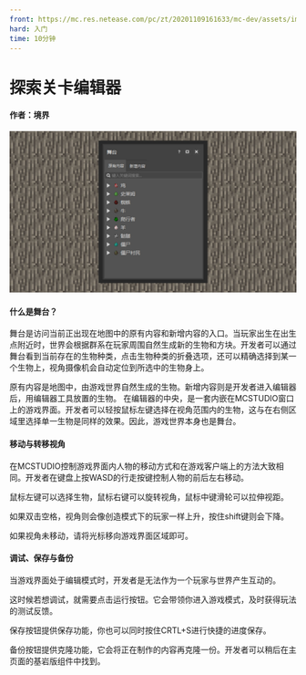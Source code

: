 ```yaml
---
front: https://mc.res.netease.com/pc/zt/20201109161633/mc-dev/assets/img/3_1.32c9600e.jpg
hard: 入门
time: 10分钟
---
```


# 探索关卡编辑器

#### 作者：境界



![](./images/3_1.jpg)



#### 什么是舞台？

舞台是访问当前正出现在地图中的原有内容和新增内容的入口。当玩家出生在出生点附近时，世界会根据群系在玩家周围自然生成新的生物和方块。开发者可以通过舞台看到当前存在的生物种类，点击生物种类的折叠选项，还可以精确选择到某一个生物上，视角摄像机会自动定位到所选中的生物身上。

原有内容是地图中，由游戏世界自然生成的生物。新增内容则是开发者进入编辑器后，用编辑器工具放置的生物。
在编辑器的中央，是一套内嵌在MCSTUDIO窗口上的游戏界面。开发者可以轻按鼠标左键选择在视角范围内的生物，这与在右侧区域里选择单一生物是同样的效果。因此，游戏世界本身也是舞台。



#### 移动与转移视角

在MCSTUDIO控制游戏界面内人物的移动方式和在游戏客户端上的方法大致相同。开发者在键盘上按WASD的行走按键控制人物的前后左右移动。

鼠标左键可以选择生物，鼠标右键可以旋转视角，鼠标中键滑轮可以拉伸视距。

如果双击空格，视角则会像创造模式下的玩家一样上升，按住shift键则会下降。

如果视角未移动，请将光标移向游戏界面区域即可。



#### 调试、保存与备份

当游戏界面处于编辑模式时，开发者是无法作为一个玩家与世界产生互动的。

这时候若想调试，就需要点击运行按钮。它会带领你进入游戏模式，及时获得玩法的测试反馈。

保存按钮提供保存功能，你也可以同时按住CRTL+S进行快捷的进度保存。

备份按钮提供克隆功能，它会将正在制作的内容再克隆一份。开发者可以稍后在主页面的基岩版组件中找到。